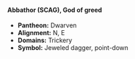 #### Abbathor (SCAG), God of greed
- **Pantheon:** Dwarven
- **Alignment:** N, E
- **Domains:** Trickery
- **Symbol:** Jeweled dagger, point-down